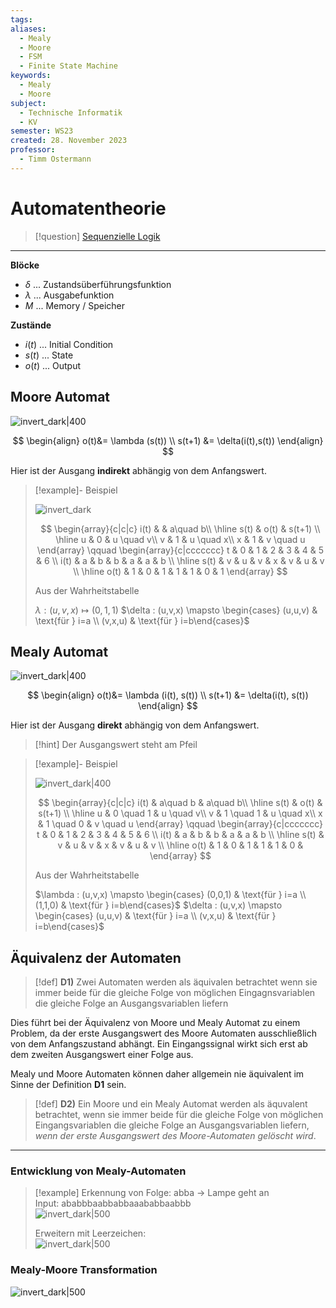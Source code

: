 ```yaml
---
tags: 
aliases:
  - Mealy
  - Moore
  - FSM
  - Finite State Machine
keywords:
  - Mealy
  - Moore
subject:
  - Technische Informatik
  - KV
semester: WS23
created: 28. November 2023
professor:
  - Timm Ostermann
---
```

 

# Automatentheorie

> [!question] [Sequenzielle Logik](Sequenzielle%20Logik.md)

---

**Blöcke**

- $\delta$ ... Zustandsüberführungsfunktion
- $\lambda$ ... Ausgabefunktion
- $M$ ... Memory / Speicher

**Zustände**

- $i(t)$ ... Initial Condition
- $s(t)$ ... State
- $o(t)$ ... Output

## Moore Automat


![invert_dark|400](assets/Pasted%20image%2020250520225549.png)

$$
\begin{align}
o(t)&= \lambda (s(t)) \\
s(t+1) &= \delta(i(t),s(t))
\end{align}
$$

Hier ist der Ausgang **indirekt** abhängig von dem Anfangswert.

> [!example]- Beispiel
> 
> ![invert_dark](assets/Pasted%20image%2020250521001259.png)
> 
> $$
> \begin{array}{c|c|c}
> i(t) & & a\quad b\\ \hline
> s(t) & o(t) & s(t+1) \\ \hline
> u & 0 & u \quad v\\
> v & 1 & u \quad x\\
> x & 1 & v \quad u
> \end{array} \qquad
> \begin{array}{c|ccccccc}
> t & 0 & 1 & 2 & 3 & 4 & 5 & 6 \\
> i(t) & a & b & b & a & a & b \\ \hline
> s(t) & v & u & v & x & v & u & v \\ \hline
> o(t) & 1 & 0 & 1 & 1 & 1 & 0 & 1
> \end{array}
> $$
> 
> Aus der Wahrheitstabelle
> 
> $\lambda : (u,v,x)\mapsto (0,1,1)$
> $\delta : (u,v,x) \mapsto \begin{cases} (u,u,v)  & \text{für } i=a \\ (v,x,u)  & \text{für } i=b\end{cases}$

## Mealy Automat



![invert_dark|400](assets/Pasted%20image%2020250520231609.png)

$$
\begin{align}
o(t)&= \lambda (i(t), s(t)) \\
s(t+1) &= \delta(i(t), s(t))
\end{align}
$$

Hier ist der Ausgang **direkt** abhängig von dem Anfangswert.

> [!hint] Der Ausgangswert steht am Pfeil

> [!example]- Beispiel
>
> ![invert_dark|400](assets/Pasted%20image%2020250521003108.png)
> 
> $$
> \begin{array}{c|c|c}
> i(t) & a\quad b & a\quad b\\ \hline
> s(t) & o(t) & s(t+1) \\ \hline
> u & 0 \quad 1 & u \quad v\\
> v & 1 \quad 1 & u \quad x\\
> x & 1 \quad 0 & v \quad u
> \end{array} \qquad
> \begin{array}{c|ccccccc}
> t & 0 & 1 & 2 & 3 & 4 & 5 & 6 \\
> i(t) & a & b & b & a & a & b \\ \hline
> s(t) & v & u & v & x & v & u & v \\ \hline
> o(t) & 1 & 0 & 1 & 1 & 1 & 0 &
> \end{array}
> $$
> 
> Aus der Wahrheitstabelle
> 
> $\lambda : (u,v,x) \mapsto \begin{cases} (0,0,1) & \text{für } i=a \\ (1,1,0) & \text{für } i=b\end{cases}$
> $\delta : (u,v,x) \mapsto \begin{cases} (u,u,v) & \text{für } i=a \\ (v,x,u) & \text{für } i=b\end{cases}$

## Äquivalenz der Automaten

> [!def] **D1)**
> Zwei Automaten werden als äquivalen betrachtet wenn sie immer beide für die gleiche Folge von möglichen Eingagnsvariablen die gleiche Folge an Ausgangsvariablen liefern

Dies führt bei der Äquivalenz von Moore und Mealy Automat zu einem Problem, da der erste Ausgangswert des Moore Automaten ausschließlich von dem Anfangszustand abhängt. Ein Eingangssignal wirkt sich erst ab dem zweiten Ausgangswert einer Folge aus.

Mealy und Moore Automaten können daher allgemein nie äquivalent im Sinne der Definition **D1** sein.

> [!def] **D2)**
> Ein Moore und ein Mealy Automat werden als äquvalent betrachtet, wenn sie immer beide für die gleiche Folge von möglichen Eingangsvariablen die gleiche Folge an Ausgangsvariablen liefern, *wenn der erste Ausgangswert des Moore-Automaten gelöscht wird*.


---
### Entwicklung von Mealy-Automaten

>[!example] Erkennung von Folge: abba $\to$ Lampe geht an  
> Input: ababbbaabbabbaaababbaabbb  
![invert_dark|500](assets/exMealy.jpg)
> 
> Erweitern mit Leerzeichen:  
![invert_dark|500](assets/exMealyErw.jpg)

### Mealy-Moore Transformation

![invert_dark|500](assets/exMoore.jpg)
